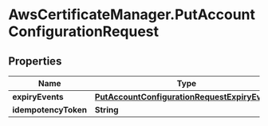# AwsCertificateManager.PutAccountConfigurationRequest

## Properties

Name | Type | Description | Notes
------------ | ------------- | ------------- | -------------
**expiryEvents** | [**PutAccountConfigurationRequestExpiryEvents**](PutAccountConfigurationRequestExpiryEvents.md) |  | [optional] 
**idempotencyToken** | **String** |  | 


